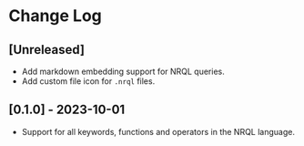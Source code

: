 # Change Log

## [Unreleased]

* Add markdown embedding support for NRQL queries.
* Add custom file icon for `.nrql` files.

## [0.1.0] - 2023-10-01

* Support for all keywords, functions and operators in the NRQL language.
